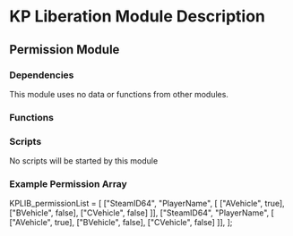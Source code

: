 # KP Liberation Module Description

## Permission Module


### Dependencies
This module uses no data or functions from other modules.

### Functions


### Scripts
No scripts will be started by this module

### Example Permission Array
KPLIB_permissionList = [
    ["SteamID64", "PlayerName", [
        ["AVehicle", true],
        ["BVehicle", false],
        ["CVehicle", false]
    ]],
    ["SteamID64", "PlayerName", [
        ["AVehicle", true],
        ["BVehicle", false],
        ["CVehicle", false]
    ]],
];
